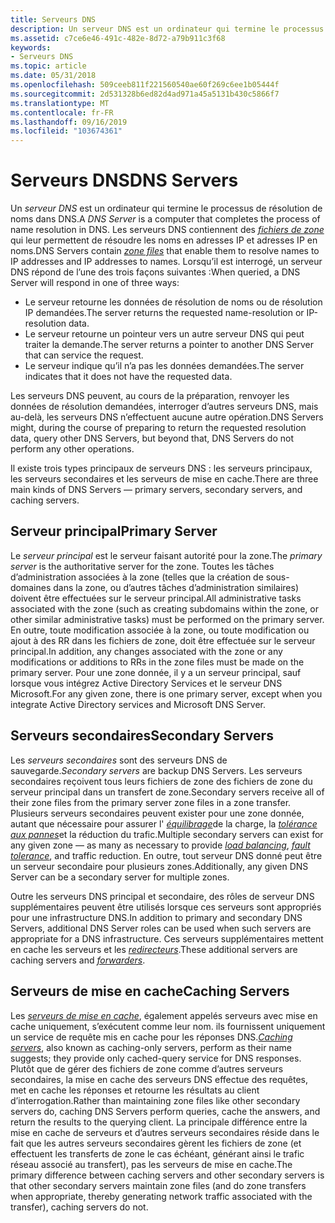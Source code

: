 ```yaml
---
title: Serveurs DNS
description: Un serveur DNS est un ordinateur qui termine le processus de résolution de noms dans DNS.
ms.assetid: c7ce6e46-491c-482e-8d72-a79b911c3f68
keywords:
- Serveurs DNS
ms.topic: article
ms.date: 05/31/2018
ms.openlocfilehash: 509ceeb811f221560540ae60f269c6ee1b05444f
ms.sourcegitcommit: 2d531328b6ed82d4ad971a45a5131b430c5866f7
ms.translationtype: MT
ms.contentlocale: fr-FR
ms.lasthandoff: 09/16/2019
ms.locfileid: "103674361"
---
```

# <a name="dns-servers"></a><span data-ttu-id="dbaed-104">Serveurs DNS</span><span class="sxs-lookup"><span data-stu-id="dbaed-104">DNS Servers</span></span>

<span data-ttu-id="dbaed-105">Un *serveur DNS* est un ordinateur qui termine le processus de résolution de noms dans DNS.</span><span class="sxs-lookup"><span data-stu-id="dbaed-105">A *DNS Server* is a computer that completes the process of name resolution in DNS.</span></span> <span data-ttu-id="dbaed-106">Les serveurs DNS contiennent des [*fichiers de zone*](z-gly.md) qui leur permettent de résoudre les noms en adresses IP et adresses IP en noms.</span><span class="sxs-lookup"><span data-stu-id="dbaed-106">DNS Servers contain [*zone files*](z-gly.md) that enable them to resolve names to IP addresses and IP addresses to names.</span></span> <span data-ttu-id="dbaed-107">Lorsqu’il est interrogé, un serveur DNS répond de l’une des trois façons suivantes :</span><span class="sxs-lookup"><span data-stu-id="dbaed-107">When queried, a DNS Server will respond in one of three ways:</span></span>

-   <span data-ttu-id="dbaed-108">Le serveur retourne les données de résolution de noms ou de résolution IP demandées.</span><span class="sxs-lookup"><span data-stu-id="dbaed-108">The server returns the requested name-resolution or IP-resolution data.</span></span>
-   <span data-ttu-id="dbaed-109">Le serveur retourne un pointeur vers un autre serveur DNS qui peut traiter la demande.</span><span class="sxs-lookup"><span data-stu-id="dbaed-109">The server returns a pointer to another DNS Server that can service the request.</span></span>
-   <span data-ttu-id="dbaed-110">Le serveur indique qu’il n’a pas les données demandées.</span><span class="sxs-lookup"><span data-stu-id="dbaed-110">The server indicates that it does not have the requested data.</span></span>

<span data-ttu-id="dbaed-111">Les serveurs DNS peuvent, au cours de la préparation, renvoyer les données de résolution demandées, interroger d’autres serveurs DNS, mais au-delà, les serveurs DNS n’effectuent aucune autre opération.</span><span class="sxs-lookup"><span data-stu-id="dbaed-111">DNS Servers might, during the course of preparing to return the requested resolution data, query other DNS Servers, but beyond that, DNS Servers do not perform any other operations.</span></span>

<span data-ttu-id="dbaed-112">Il existe trois types principaux de serveurs DNS : les serveurs principaux, les serveurs secondaires et les serveurs de mise en cache.</span><span class="sxs-lookup"><span data-stu-id="dbaed-112">There are three main kinds of DNS Servers — primary servers, secondary servers, and caching servers.</span></span>

## <a name="primary-server"></a><span data-ttu-id="dbaed-113">Serveur principal</span><span class="sxs-lookup"><span data-stu-id="dbaed-113">Primary Server</span></span>

<span data-ttu-id="dbaed-114">Le *serveur principal* est le serveur faisant autorité pour la zone.</span><span class="sxs-lookup"><span data-stu-id="dbaed-114">The *primary server* is the authoritative server for the zone.</span></span> <span data-ttu-id="dbaed-115">Toutes les tâches d’administration associées à la zone (telles que la création de sous-domaines dans la zone, ou d’autres tâches d’administration similaires) doivent être effectuées sur le serveur principal.</span><span class="sxs-lookup"><span data-stu-id="dbaed-115">All administrative tasks associated with the zone (such as creating subdomains within the zone, or other similar administrative tasks) must be performed on the primary server.</span></span> <span data-ttu-id="dbaed-116">En outre, toute modification associée à la zone, ou toute modification ou ajout à des RR dans les fichiers de zone, doit être effectuée sur le serveur principal.</span><span class="sxs-lookup"><span data-stu-id="dbaed-116">In addition, any changes associated with the zone or any modifications or additions to RRs in the zone files must be made on the primary server.</span></span> <span data-ttu-id="dbaed-117">Pour une zone donnée, il y a un serveur principal, sauf lorsque vous intégrez Active Directory Services et le serveur DNS Microsoft.</span><span class="sxs-lookup"><span data-stu-id="dbaed-117">For any given zone, there is one primary server, except when you integrate Active Directory services and Microsoft DNS Server.</span></span>

## <a name="secondary-servers"></a><span data-ttu-id="dbaed-118">Serveurs secondaires</span><span class="sxs-lookup"><span data-stu-id="dbaed-118">Secondary Servers</span></span>

<span data-ttu-id="dbaed-119">Les *serveurs secondaires* sont des serveurs DNS de sauvegarde.</span><span class="sxs-lookup"><span data-stu-id="dbaed-119">*Secondary servers* are backup DNS Servers.</span></span> <span data-ttu-id="dbaed-120">Les serveurs secondaires reçoivent tous leurs fichiers de zone des fichiers de zone du serveur principal dans un transfert de zone.</span><span class="sxs-lookup"><span data-stu-id="dbaed-120">Secondary servers receive all of their zone files from the primary server zone files in a zone transfer.</span></span> <span data-ttu-id="dbaed-121">Plusieurs serveurs secondaires peuvent exister pour une zone donnée, autant que nécessaire pour assurer l' [*équilibrage*](l-gly.md)de la charge, la [*tolérance aux pannes*](f-gly.md)et la réduction du trafic.</span><span class="sxs-lookup"><span data-stu-id="dbaed-121">Multiple secondary servers can exist for any given zone — as many as necessary to provide [*load balancing*](l-gly.md), [*fault tolerance*](f-gly.md), and traffic reduction.</span></span> <span data-ttu-id="dbaed-122">En outre, tout serveur DNS donné peut être un serveur secondaire pour plusieurs zones.</span><span class="sxs-lookup"><span data-stu-id="dbaed-122">Additionally, any given DNS Server can be a secondary server for multiple zones.</span></span>

<span data-ttu-id="dbaed-123">Outre les serveurs DNS principal et secondaire, des rôles de serveur DNS supplémentaires peuvent être utilisés lorsque ces serveurs sont appropriés pour une infrastructure DNS.</span><span class="sxs-lookup"><span data-stu-id="dbaed-123">In addition to primary and secondary DNS Servers, additional DNS Server roles can be used when such servers are appropriate for a DNS infrastructure.</span></span> <span data-ttu-id="dbaed-124">Ces serveurs supplémentaires mettent en cache les serveurs et les [*redirecteurs*](f-gly.md).</span><span class="sxs-lookup"><span data-stu-id="dbaed-124">These additional servers are caching servers and [*forwarders*](f-gly.md).</span></span>

## <a name="caching-servers"></a><span data-ttu-id="dbaed-125">Serveurs de mise en cache</span><span class="sxs-lookup"><span data-stu-id="dbaed-125">Caching Servers</span></span>

<span data-ttu-id="dbaed-126">Les [*serveurs de mise en cache*](c-gly.md), également appelés serveurs avec mise en cache uniquement, s’exécutent comme leur nom. ils fournissent uniquement un service de requête mis en cache pour les réponses DNS.</span><span class="sxs-lookup"><span data-stu-id="dbaed-126">[*Caching servers*](c-gly.md), also known as caching-only servers, perform as their name suggests; they provide only cached-query service for DNS responses.</span></span> <span data-ttu-id="dbaed-127">Plutôt que de gérer des fichiers de zone comme d’autres serveurs secondaires, la mise en cache des serveurs DNS effectue des requêtes, met en cache les réponses et retourne les résultats au client d’interrogation.</span><span class="sxs-lookup"><span data-stu-id="dbaed-127">Rather than maintaining zone files like other secondary servers do, caching DNS Servers perform queries, cache the answers, and return the results to the querying client.</span></span> <span data-ttu-id="dbaed-128">La principale différence entre la mise en cache de serveurs et d’autres serveurs secondaires réside dans le fait que les autres serveurs secondaires gèrent les fichiers de zone (et effectuent les transferts de zone le cas échéant, générant ainsi le trafic réseau associé au transfert), pas les serveurs de mise en cache.</span><span class="sxs-lookup"><span data-stu-id="dbaed-128">The primary difference between caching servers and other secondary servers is that other secondary servers maintain zone files (and do zone transfers when appropriate, thereby generating network traffic associated with the transfer), caching servers do not.</span></span>

 

 




